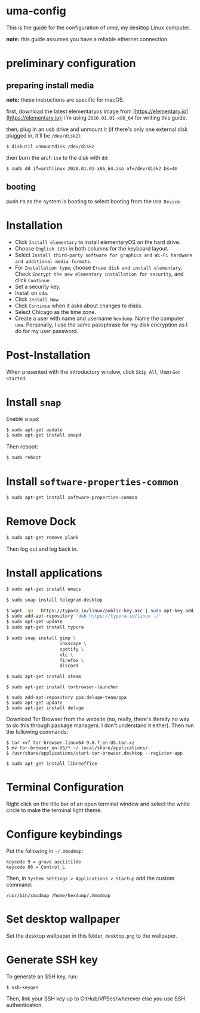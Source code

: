 # uma-config

This is the guide for the configuration of *uma*, my desktop Linux computer.

**note:** this guide assumes you have a reliable ethernet connection.

# preliminary configuration

## preparing install media

**note:** these instructions are specific for macOS.

first, download the latest elementaryos image from [https://elementary.io](https://elementary.io); i'm using `2020.01.01-x86_64` for writing this guide.

then, plug in an usb drive and unmount it (if there's only one external disk plugged in, it'll be `/dev/disk2`):

```
$ diskutil unmountdisk /dev/disk2
```

then burn the arch `iso` to the disk with `dd`:

```
$ sudo dd if=archlinux-2020.01.01-x86_64.iso of=/dev/disk2 bs=4m
```

## booting

push `F9` as the system is booting to select booting from the `USB Device`.

# Installation

- Click `Install elementary` to install elementaryOS on the hard drive.
- Choose `English (US)` in both columns for the keyboard layout.
- Select `Install third-party software for graphics and Wi-Fi hardware and additional media formats`.
- For `Installation type`, choose `Erase disk and install elementary`. Check `Encrypt the new elementary installation for security`, and click `Continue`.
- Set a security key.
- Install on `sda`.
- Click `Install Now`.
- Click `Continue` when it asks about changes to disks.
- Select Chicago as the time zone.
- Create a user with name and username `hexdump`. Name the computer `uma`. Personally, I use the same passphrase for my disk encryption as I do for my user password.

# Post-Installation

When presented with the introductory window, click `Skip All`, then `Get Started`.

# Install `snap`

Enable `snapd`:

```bash
$ sudo apt-get update
$ sudo apt-get install snapd
```

Then reboot:

```bash
$ sudo reboot
```

# Install `software-properties-common`

```bash
$ sudo apt-get install software-properties-common
```

# Remove Dock

```bash
$ sudo apt-get remove plank
```

Then log out and log back in.

# Install applications

```bash
$ sudo apt-get install emacs
```

```bash
$ sudo snap install telegram-desktop
```

```bash
$ wget -qO - https://typora.io/linux/public-key.asc | sudo apt-key add -
$ sudo add-apt-repository 'deb https://typora.io/linux ./'
$ sudo apt-get update
$ sudo apt-get install typora
```

```bash
$ sudo snap install gimp \
                    inkscape \
                    spotify \
                    vlc \
                    firefox \
                    discord
```

```
$ sudo apt-get install steam
```

```
$ sudo apt-get install torbrowser-launcher
```

```
$ sudo add-apt-repository ppa:deluge-team/ppa
$ sudo apt-get update
$ sudo apt-get install deluge
```

Download Tor Browser from the website (no, really, there's literally no way to do this through package managers. I don't understand it either). Then run the following commands:

```
$ tar xvf tor-browser-linux64-9.0.7_en-US.tar.xz
$ mv tor-browser_en-US/* ~/.local/share/applications/.
$ /usr/share/applications/start-tor-browser.desktop --register-app
```

```
$ sudo apt-get install libreoffice
```


# Terminal Configuration

Right click on the title bar of an open terminal window and select the white circle to make the terminal light theme.

# Configure keybindings

Put the following in `~/.Xmodmap`:

```
keycode 9 = grave asciitilde
keycode 66 = Control_L
```

Then, in `System Settings > Applications > Startup` add the custom command:

```
/usr/bin/xmodmap /home/hexdump/.Xmodmap
```

# Set desktop wallpaper
Set the desktop wallpaper in this folder, `desktop.png` to the wallpaper.

# Generate SSH key

To generate an SSH key, run:

```shell
$ ssh-keygen
```

Then, link your SSH key up to GitHub/VPSes/wherever else you use SSH authentication.
